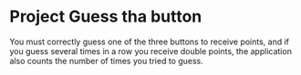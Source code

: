 # Project Guess tha button

You must correctly guess one of the three buttons to receive points, and if you guess several times in a row you receive double points, the application also counts the number of times you tried to guess.
